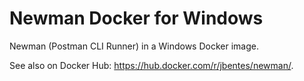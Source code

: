 # Newman Docker for Windows

Newman (Postman CLI Runner) in a Windows Docker image.

See also on Docker Hub: https://hub.docker.com/r/jbentes/newman/.

